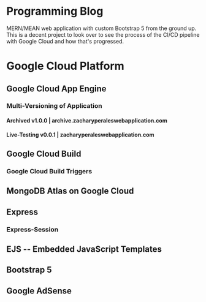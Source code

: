 # Programming Blog
MERN/MEAN web application with custom Bootstrap 5 from the ground up. This is a decent project to look over to see the process of the CI/CD pipeline with Google Cloud and how that's progressed.

# Google Cloud Platform
## Google Cloud App Engine
### Multi-Versioning of Application 
#### Archived v1.0.0 | archive.zacharyperaleswebapplication.com  
#### Live-Testing v0.0.1 | zacharyperaleswebapplication.com 
## Google Cloud Build
### Google Cloud Build Triggers
## MongoDB Atlas on Google Cloud
## Express
### Express-Session
## EJS -- Embedded JavaScript Templates
## Bootstrap 5
## Google AdSense
